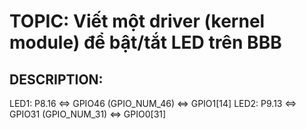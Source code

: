 # TOPIC: Viết một driver (kernel module) để bật/tắt LED trên BBB
## DESCRIPTION:
LED1: P8.16 <=> GPIO46 (GPIO_NUM_46) <=> GPIO1[14]
LED2: P9.13 <=> GPIO31 (GPIO_NUM_31) <=> GPIO0[31]

